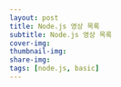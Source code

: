 ```yaml
---
layout: post
title: Node.js 영상 목록
subtitle: Node.js 영상 목록
cover-img:
thumbnail-img:
share-img:
tags: [node.js, basic]
---
```

